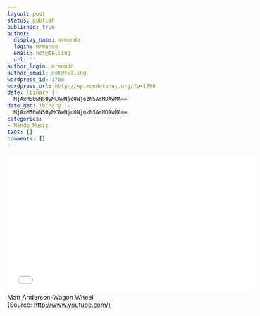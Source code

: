 ```yaml
---
layout: post
status: publish
published: true
author:
  display_name: mrmondo
  login: mrmondo
  email: not@telling
  url: ''
author_login: mrmondo
author_email: not@telling
wordpress_id: 1708
wordpress_url: http://wp.mondotunes.org/?p=1708
date: !binary |-
  MjAxMS0wNS0yMCAwNjo0NjozNSArMDAwMA==
date_gmt: !binary |-
  MjAxMS0wNS0yMCAwNjo0NjozNSArMDAwMA==
categories:
- Mondo Music
tags: []
comments: []
---
```

<iframe width="560" height="315" src="//www.youtube.com/embed/eAFrMLMiBfg" frameborder="0"> </iframe>
Matt Anderson-Wagon Wheel
<div class="attribution">(<span>Source:</span> <a href="http://www.youtube.com/">http://www.youtube.com/</a>)</div>
